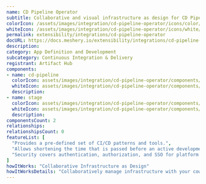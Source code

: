 ```yaml
---
name: CD Pipeline Operator
subtitle: Collaborative and visual infrastructure as design for CD Pipeline Operator
colorIcon: /assets/images/integration/cd-pipeline-operator/icons/color/cd-pipeline-operator-color.svg
whiteIcon: /assets/images/integration/cd-pipeline-operator/icons/white/cd-pipeline-operator-white.svg
permalink: extensibility/integrations/cd-pipeline-operator
docURL: https://docs.meshery.io/extensibility/integrations/cd-pipeline-operator
description: 
category: App Definition and Development
subcategory: Continuous Integration & Delivery
registrant: Artifact Hub
components: 
- name: cd-pipeline
  colorIcon: assets/images/integration/cd-pipeline-operator/components/cd-pipeline/icons/color/cd-pipeline-color.svg
  whiteIcon: assets/images/integration/cd-pipeline-operator/components/cd-pipeline/icons/white/cd-pipeline-white.svg
  description: 
- name: stage
  colorIcon: assets/images/integration/cd-pipeline-operator/components/stage/icons/color/stage-color.svg
  whiteIcon: assets/images/integration/cd-pipeline-operator/components/stage/icons/white/stage-white.svg
  description: 
componentsCount: 2
relationships: 
relationshipsCount: 0
featureList: [
  "Provides a pre-defined set of CI/CD patterns and tools.",
  "Allows shortening the time that is passed before an active development.",
  "Security covers authentication, authorization, and SSO for platform services."
]
howItWorks: "Collaborative Infrastructure as Design"
howItWorksDetails: "Collaboratively manage infrastructure with your coworkers synchronously sharing the same designs."
---
```


